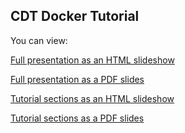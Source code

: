 CDT Docker Tutorial
-------------------

You can view:

[Full presentation as an HTML slideshow](presentation/index.html)

[Full presentation as a PDF slides](presentation.pdf)

[Tutorial sections as an HTML slideshow](tutorial/index.html)

[Tutorial sections as a PDF slides](tutorial.pdf)
